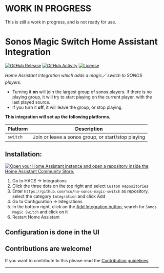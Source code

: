 # WORK IN PROGRESS

This is still a work in progress, and is not ready for use.

# Sonos Magic Switch Home Assistant Integration

[![GitHub Release][releases-shield]][releases]
[![GitHub Activity][commits-shield]][commits]
[![License][license-shield]](LICENSE)

_Home Assistant Integration which adds a magic🪄 switch to SONOS players._

- Turning it **on** will join the largest group of sonos players. If there is no playing group, it will try to start playing on the current player, with the last played source.
- If you turn it **off**, it will leave the group, or stop playing.

**This integration will set up the following platforms.**

| Platform | Description                                        |
| -------- | -------------------------------------------------- |
| `switch` | Join or leave a sonos group, or start/stop playing |

## Installation:

[![Open your Home Assistant instance and open a repository inside the Home Assistant Community Store.](https://my.home-assistant.io/badges/hacs_repository.svg)](https://my.home-assistant.io/redirect/hacs_repository/?owner=hco&repository=ha-sonos-magic-switch&category=integration)

1. Go to HACS -> Integrations
1. Click the three dots on the top right and select `Custom Repositories`
1. Enter `https://github.com/hco/ha-sonos-magic-switch` as repository, select the category `Integration` and click Add
1. Go to Configuration -> Integrations
1. In the bottom right, click on the [Add Integration button](https://my.home-assistant.io/redirect/config_flow_start?domain=sonos_magic_switch), search for `Sonos Magic Switch` and click on it
1. Restart Home Assistant

## Configuration is done in the UI

<!---->

## Contributions are welcome!

If you want to contribute to this please read the [Contribution guidelines](CONTRIBUTING.md)

---

[integration_blueprint]: https://github.com/hco/ha-sonos-magic-switch
[commits-shield]: https://img.shields.io/github/commit-activity/y/hco/ha-sonos-magic-switch.svg?style=for-the-badge
[commits]: https://github.com/hco/ha-sonos-magic-switch/commits/main
[exampleimg]: example.png
[license-shield]: https://img.shields.io/github/license/hco/ha-sonos-magic-switch.svg?style=for-the-badge
[releases-shield]: https://img.shields.io/github/release/hco/ha-sonos-magic-switch.svg?style=for-the-badge
[releases]: https://github.com/hco/ha-sonos-magic-switch/releases
